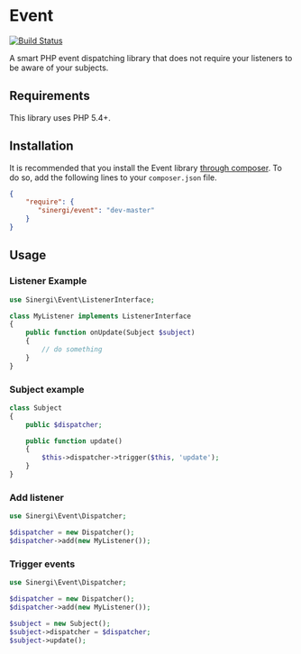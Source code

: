 # Event

[![Build Status](https://travis-ci.org/sinergi/event.svg)](https://travis-ci.org/sinergi/event)

A smart PHP event dispatching library that does not require your listeners to be aware of your subjects.

<a name="requirements"></a>
## Requirements

This library uses PHP 5.4+.

<a name="installation"></a>
## Installation

It is recommended that you install the Event library [through composer](http://getcomposer.org/). To do so, add the following lines to your ``composer.json`` file.

```json
{
    "require": {
       "sinergi/event": "dev-master"
    }
}
```

<a name="usage"></a>
## Usage

### Listener Example

```php
use Sinergi\Event\ListenerInterface;

class MyListener implements ListenerInterface
{
    public function onUpdate(Subject $subject)
    {
        // do something
    }
}
```

### Subject example

```php
class Subject
{
    public $dispatcher;

    public function update()
    {
        $this->dispatcher->trigger($this, 'update');
    }
}
```

### Add listener

```php
use Sinergi\Event\Dispatcher;

$dispatcher = new Dispatcher();
$dispatcher->add(new MyListener());
```

### Trigger events

```php
use Sinergi\Event\Dispatcher;

$dispatcher = new Dispatcher();
$dispatcher->add(new MyListener());

$subject = new Subject();
$subject->dispatcher = $dispatcher;
$subject->update();
```
